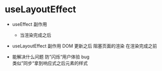 # useLayoutEffect

- useEffect
  副作用
  - 当渲染完成之后

- useLayoutEffect
  副作用
  DOM 更新之后
  阻塞页面的渲染
  在渲染完成之前

- 能解决什么问题
  防”闪烁“用户体验 bug  
  类似”同步“拿到响应式之后元素的样式